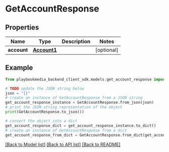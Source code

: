 # GetAccountResponse


## Properties

Name | Type | Description | Notes
------------ | ------------- | ------------- | -------------
**account** | [**Account1**](Account1.md) |  | [optional] 

## Example

```python
from playbookmedia_backend_client_sdk.models.get_account_response import GetAccountResponse

# TODO update the JSON string below
json = "{}"
# create an instance of GetAccountResponse from a JSON string
get_account_response_instance = GetAccountResponse.from_json(json)
# print the JSON string representation of the object
print(GetAccountResponse.to_json())

# convert the object into a dict
get_account_response_dict = get_account_response_instance.to_dict()
# create an instance of GetAccountResponse from a dict
get_account_response_from_dict = GetAccountResponse.from_dict(get_account_response_dict)
```
[[Back to Model list]](../README.md#documentation-for-models) [[Back to API list]](../README.md#documentation-for-api-endpoints) [[Back to README]](../README.md)


